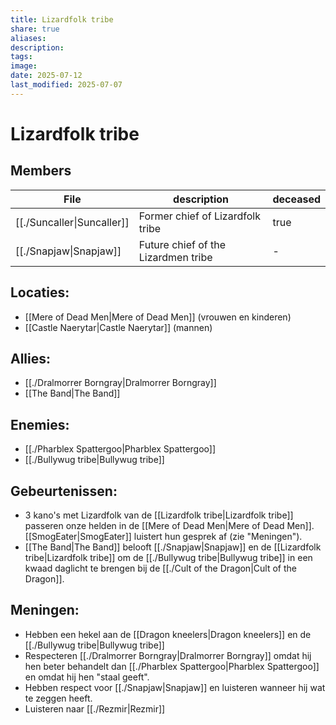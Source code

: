 ```yaml
---
title: Lizardfolk tribe
share: true
aliases: 
description: 
tags: 
image: 
date: 2025-07-12
last_modified: 2025-07-07
---
```

# Lizardfolk tribe

## Members
| File                                           | description                         | deceased |
| ---------------------------------------------- | ----------------------------------- | -------- |
| [[./Suncaller\|Suncaller]] | Former chief of Lizardfolk tribe    | true     |
| [[./Snapjaw\|Snapjaw]]     | Future chief of the Lizardmen tribe | \-       |

## Locaties:
- [[Mere of Dead Men|Mere of Dead Men]] (vrouwen en kinderen)
- [[Castle Naerytar|Castle Naerytar]] (mannen)
## Allies:
- [[./Dralmorrer Borngray|Dralmorrer Borngray]]
- [[The Band|The Band]]
## Enemies:
- [[./Pharblex Spattergoo|Pharblex Spattergoo]]
- [[./Bullywug tribe|Bullywug tribe]] 
## Gebeurtenissen:
- 3 kano's met Lizardfolk van de [[Lizardfolk tribe|Lizardfolk tribe]] passeren onze helden in de [[Mere of Dead Men|Mere of Dead Men]]. [[SmogEater|SmogEater]] luistert hun gesprek af (zie "Meningen").
- [[The Band|The Band]] belooft [[./Snapjaw|Snapjaw]] en de [[Lizardfolk tribe|Lizardfolk tribe]] om de [[./Bullywug tribe|Bullywug tribe]] in een kwaad daglicht te brengen bij de [[./Cult of the Dragon|Cult of the Dragon]]. 
## Meningen:
- Hebben een hekel aan de [[Dragon kneelers|Dragon kneelers]] en de [[./Bullywug tribe|Bullywug tribe]]
- Respecteren [[./Dralmorrer Borngray|Dralmorrer Borngray]] omdat hij hen beter behandelt dan [[./Pharblex Spattergoo|Pharblex Spattergoo]] en omdat hij hen "staal geeft".
- Hebben respect voor [[./Snapjaw|Snapjaw]] en luisteren wanneer hij wat te zeggen heeft.
- Luisteren naar [[./Rezmir|Rezmir]]

